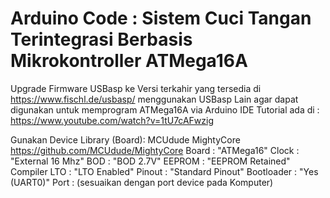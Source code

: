 # Arduino Code : Sistem Cuci Tangan Terintegrasi Berbasis Mikrokontroller ATMega16A

Upgrade Firmware USBasp ke Versi terkahir yang tersedia di https://www.fischl.de/usbasp/
menggunakan USBasp Lain agar dapat digunakan untuk memprogram ATMega16A via Arduino IDE
Tutorial ada di : https://www.youtube.com/watch?v=1tU7cAFwzig

Gunakan Device Library (Board): MCUdude MightyCore https://github.com/MCUdude/MightyCore
Board         : "ATMega16"
Clock         : "External 16 Mhz"
BOD           : "BOD 2.7V"
EEPROM        : "EEPROM Retained"
Compiler LTO  : "LTO Enabled"
Pinout        : "Standard Pinout"
Bootloader    : "Yes (UART0)"
Port          : (sesuaikan dengan port device pada Komputer)
